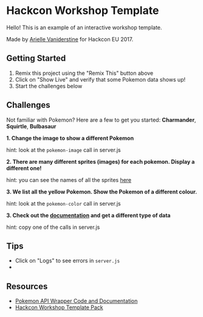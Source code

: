 Hackcon Workshop Template
=========================

Hello! This is an example of an interactive workshop template.

Made by [Arielle Vaniderstine](https://twitter.com/imariari) for Hackcon EU 2017.


Getting Started
--------

1. Remix this project using the "Remix This" button above
2. Click on "Show Live" and verify that some Pokemon data shows up!
3. Start the challenges below 

Challenges
--------

Not familiar with Pokemon? Here are a few to get you started: __Charmander__, __Squirtle__, __Bulbasaur__

__1. Change the image to show a different Pokemon__

hint: look at the `pokemon-image` call in server.js

__2. There are many different sprites (images) for each pokemon. Display a different one!__

hint: you can see the names of all the sprites [here](https://pokeapi.co/docsv2/#pokemonsprites)

__3. We list all the yellow Pokemon. Show the Pokemon of a different colour.__

hint: look at the `pokemon-color` call in server.js

__3. Check out the [documentation](https://github.com/PokeAPI/pokedex-promise-v2) and get a different type of data__

hint: copy one of the calls in server.js

Tips
--------

- Click on "Logs" to see errors in `server.js`
- 

Resources
--------

- [Pokemon API Wrapper Code and Documentation](https://github.com/PokeAPI/pokedex-promise-v2)
- [Hackcon Workshop Template Pack](https://github.com/arirawr/hackcon-workshop)
